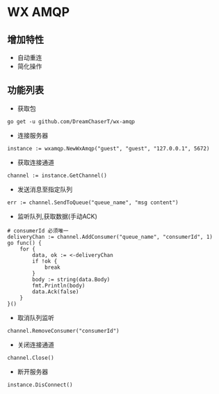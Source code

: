 # WX AMQP
## 增加特性
- 自动重连
- 简化操作
## 功能列表
- 获取包
```
go get -u github.com/DreamChaserT/wx-amqp
```
- 连接服务器
```
instance := wxamqp.NewWxAmqp("guest", "guest", "127.0.0.1", 5672)
```
- 获取连接通道
```
channel := instance.GetChannel()
```
- 发送消息至指定队列
```
err := channel.SendToQueue("queue_name", "msg content")
```
- 监听队列,获取数据(手动ACK)
```
# consumerId 必须唯一
deliveryChan := channel.AddConsumer("queue_name", "consumerId", 1)
go func() {
    for {
        data, ok := <-deliveryChan
        if !ok {
            break
        }
        body := string(data.Body)
        fmt.Println(body)
        data.Ack(false)
    }
}()
```
- 取消队列监听
```
channel.RemoveConsumer("consumerId")
```
- 关闭连接通道
```
channel.Close()
```
- 断开服务器
```
instance.DisConnect()
```